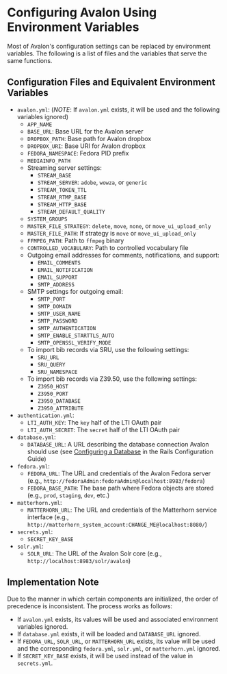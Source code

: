 # Configuring Avalon Using Environment Variables
Most of Avalon's configuration settings can be replaced by environment variables. The following is a list of files and the variables that serve the same functions.

## Configuration Files and Equivalent Environment Variables 
* `avalon.yml`: (*NOTE*: If `avalon.yml` exists, it will be used and the following variables ignored)
  * `APP_NAME`
  * `BASE_URL`: Base URL for the Avalon server
  * `DROPBOX_PATH`: Base path for Avalon dropbox
  * `DROPBOX_URI`: Base URI for Avalon dropbox
  * `FEDORA_NAMESPACE`: Fedora PID prefix
  * `MEDIAINFO_PATH`
  * Streaming server settings:
    * `STREAM_BASE`
    * `STREAM_SERVER`: `adobe`, `wowza`, or `generic`
    * `STREAM_TOKEN_TTL`
    * `STREAM_RTMP_BASE`
    * `STREAM_HTTP_BASE`
    * `STREAM_DEFAULT_QUALITY`
  * `SYSTEM_GROUPS`
  * `MASTER_FILE_STRATEGY`: `delete`, `move`, `none`, or `move_ui_upload_only`
  * `MASTER_FILE_PATH`: If strategy is `move` or `move_ui_upload_only`
  * `FFMPEG_PATH`: Path to `ffmpeg` binary
  * `CONTROLLED_VOCABULARY`: Path to controlled vocabulary file
  * Outgoing email addresses for comments, notifications, and support:
    * `EMAIL_COMMENTS`
    * `EMAIL_NOTIFICATION`
    * `EMAIL_SUPPORT`
    * `SMTP_ADDRESS`
  * SMTP settings for outgoing email:
    * `SMTP_PORT`
    * `SMTP_DOMAIN`
    * `SMTP_USER_NAME`
    * `SMTP_PASSWORD`
    * `SMTP_AUTHENTICATION`
    * `SMTP_ENABLE_STARTTLS_AUTO`
    * `SMTP_OPENSSL_VERIFY_MODE`
  * To import bib records via SRU, use the following settings:
    * `SRU_URL`
    * `SRU_QUERY`
    * `SRU_NAMESPACE`
  * To import bib records via Z39.50, use the following settings:
    * `Z3950_HOST`
    * `Z3950_PORT`
    * `Z3950_DATABASE`
    * `Z3950_ATTRIBUTE`
* `authentication.yml`:
  * `LTI_AUTH_KEY`: The `key` half of the LTI OAuth pair
  * `LTI_AUTH_SECRET`: The `secret` half of the LTI OAuth pair
* `database.yml`:
  * `DATABASE_URL`: A URL describing the database connection Avalon should use (see [Configuring a Database](http://edgeguides.rubyonrails.org/configuring.html#configuring-a-database) in the Rails Configuration Guide)
* `fedora.yml`:
  * `FEDORA_URL`: The URL and credentials of the Avalon Fedora server (e.g., `http://fedoraAdmin:fedoraAdmin@localhost:8983/fedora`)
  * `FEDORA_BASE_PATH`: The base path where Fedora objects are stored (e.g., `prod`, `staging`, `dev`, etc.)
* `matterhorn.yml`:
  * `MATTERHORN_URL`: The URL and credentials of the Matterhorn service interface (e.g., `http://matterhorn_system_account:CHANGE_ME@localhost:8080/`)
* `secrets.yml`:
  * `SECRET_KEY_BASE`
* `solr.yml`:
  * `SOLR_URL`: The URL of the Avalon Solr core (e.g., `http://localhost:8983/solr/avalon`)

## Implementation Note

Due to the manner in which certain components are initialized, the order of precedence is inconsistent. The process works as follows:

  * If `avalon.yml` exists, its values will be used and associated environment variables ignored.
  * If `database.yml` exists, it will be loaded and `DATABASE_URL` ignored.
  * If `FEDORA_URL`, `SOLR_URL`, or `MATTERHORN_URL` exists, its value will be used and the corresponding `fedora.yml`, `solr.yml`, or `matterhorn.yml` ignored.
  * If `SECRET_KEY_BASE` exists, it will be used instead of the value in `secrets.yml`.
